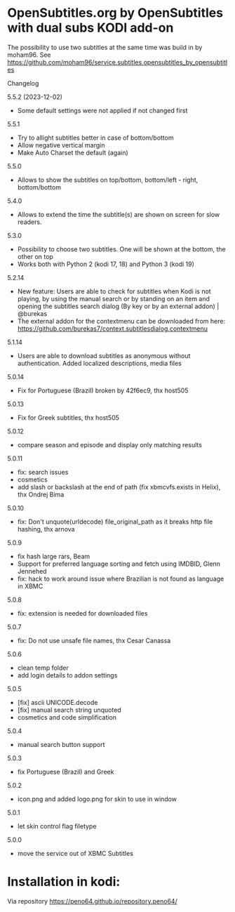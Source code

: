 OpenSubtitles.org by OpenSubtitles with dual subs KODI add-on
=============================================================

The possibility to use two subtitles at the same time was build in by moham96.
See https://github.com/moham96/service.subtitles.opensubtitles_by_opensubtitles

Changelog

5.5.2 (2023-12-02)
- Some default settings were not applied if not changed first

5.5.1
- Try to allight subtitles better in case of bottom/bottom
- Allow negative vertical margin
- Make Auto Charset the default (again)

5.5.0
- Allows to show the subtitles on top/bottom, bottom/left - right, bottom/bottom

5.4.0
- Allows to extend the time the subtitle(s) are shown on screen for slow readers.

5.3.0
- Possibility to choose two subtitles. One will be shown at the bottom, the other on top
- Works both with Python 2 (kodi 17, 18) and Python 3 (kodi 19)

5.2.14
- New feature: Users are able to check for subtitles when Kodi is not playing, by using the manual search or by standing on an item and opening the subtitles search dialog (By key or by an external addon) | @burekas
- The external addon for the contextmenu can be downloaded from here: https://github.com/burekas7/context.subtitlesdialog.contextmenu

5.1.14
- Users are able to download subtitles as anonymous without authentication. Added localized descriptions, media files

5.0.14
- Fix for Portuguese (Brazil) broken by 42f6ec9, thx host505

5.0.13
- Fix for Greek subtitles, thx host505

5.0.12
- compare season and episode and display only matching results

5.0.11
- fix: search issues
- cosmetics
- add slash or backslash at the end of path (fix xbmcvfs.exists in Helix), thx Ondrej Bima

5.0.10
- fix: Don't unquote(urldecode) file_original_path as it breaks http file hashing, thx arnova

5.0.9
- fix hash large rars, Beam
- Support for preferred language sorting and fetch using IMDBID, Glenn Jennehed
- fix: hack to work around issue where Brazilian is not found as language in XBMC

5.0.8
- fix: extension is needed for downloaded files

5.0.7
- fix: Do not use unsafe file names, thx Cesar Canassa

5.0.6
- clean temp folder
- add login details to addon settings

5.0.5
- [fix] ascii UNICODE.decode
- [fix] manual search string unquoted
- cosmetics and code simplification

5.0.4
- manual search button support

5.0.3
- fix Portuguese (Brazil) and Greek

5.0.2
- icon.png and added logo.png for skin to use in window

5.0.1
- let skin control flag filetype

5.0.0
- move the service out of XBMC Subtitles


# Installation in kodi:
Via repository https://peno64.github.io/repository.peno64/
